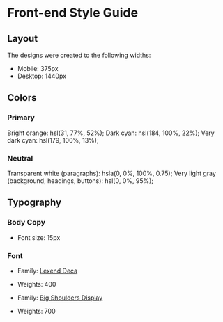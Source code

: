 # Front-end Style Guide

## Layout

The designs were created to the following widths:

- Mobile: 375px
- Desktop: 1440px

## Colors

### Primary

Bright orange: hsl(31, 77%, 52%);
Dark cyan: hsl(184, 100%, 22%);
Very dark cyan: hsl(179, 100%, 13%);

### Neutral

Transparent white (paragraphs): hsla(0, 0%, 100%, 0.75);
Very light gray (background, headings, buttons): hsl(0, 0%, 95%);

## Typography

### Body Copy

- Font size: 15px

### Font

- Family: [Lexend Deca](https://fonts.google.com/specimen/Lexend+Deca)
- Weights: 400

- Family: [Big Shoulders Display](https://fonts.google.com/specimen/Big+Shoulders+Display)
- Weights: 700
